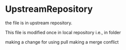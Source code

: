 # UpstreamRepository
the file is in upstream repository.

This file is modified once in local repository i.e., in folder

making a change for using pull
making a merge conflict
